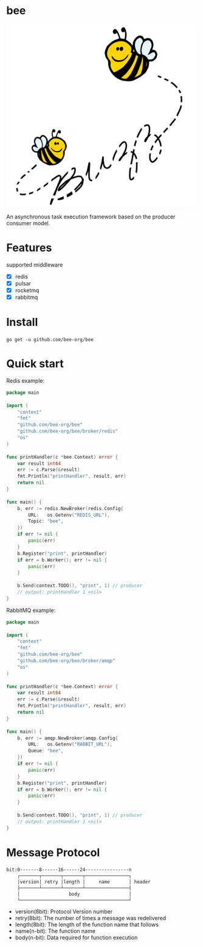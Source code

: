 # bee

![image](./images/favpng_honey.png)

An asynchronous task execution framework based on the producer consumer model.

# Features

supported middleware

- [x] redis
- [x] pulsar
- [x] rocketmq
- [x] rabbitmq

# Install
`go get -u github.com/bee-org/bee`

# Quick start

Redis example:

```go
package main

import (
	"context"
	"fmt"
	"github.com/bee-org/bee"
	"github.com/bee-org/bee/broker/redis"
	"os"
)

func printHandler(c *bee.Context) error {
	var result int64
	err := c.Parse(&result)
	fmt.Println("printHandler", result, err)
	return nil
}

func main() {
	b, err := redis.NewBroker(redis.Config{
		URL:   os.Getenv("REDIS_URL"),
		Topic: "bee",
	})
	if err != nil {
		panic(err)
	}
	b.Register("print", printHandler)
	if err = b.Worker(); err != nil {
		panic(err)
	}

	b.Send(context.TODO(), "print", 1) // producer
	// output: printHandler 1 <nil>
}

```

RabbitMQ example:

```go
package main

import (
	"context"
	"fmt"
	"github.com/bee-org/bee"
	"github.com/bee-org/bee/broker/amqp"
	"os"
)

func printHandler(c *bee.Context) error {
	var result int64
	err := c.Parse(&result)
	fmt.Println("printHandler", result, err)
	return nil
}

func main() {
	b, err := amqp.NewBroker(amqp.Config{
		URL:   os.Getenv("RABBIT_URL"),
		Queue: "bee",
	})
	if err != nil {
		panic(err)
	}
	b.Register("print", printHandler)
	if err = b.Worker(); err != nil {
		panic(err)
	}

	b.Send(context.TODO(), "print", 1) // producer
	// output: printHandler 1 <nil>
}

```

# Message Protocol

```text
bit:0-------8------16------24----------------n
    ┌───────┬───────┬───────┬────────────────┐
    │version│ retry │length │     name       │ header
    ├───────┴───────┴───────┴────────────────┤
    │                  body                  │
    └────────────────────────────────────────┘
```

- version(8bit): Protocol Version number
- retry(8bit): The number of times a message was redelivered
- length(8bit): The length of the function name that follows
- name(n-bit): The function name
- body(n-bit): Data required for function execution